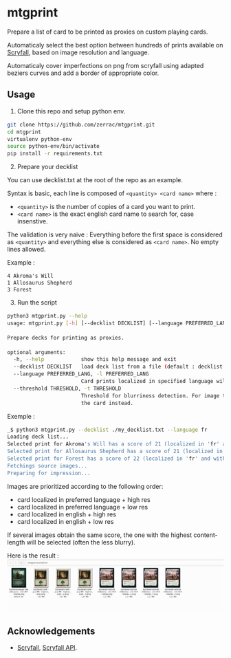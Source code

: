 # mtgprint

Prepare a list of card to be printed as proxies on custom playing cards.

Automaticaly select the best option between hundreds of prints available on [Scryfall](https://scryfall.com/), based on image resolution and language.

Automaticaly cover imperfections on png from scryfall using adapted beziers curves and add a border of appropriate color.

## Usage

1. Clone this repo and setup python env.

```bash
git clone https://github.com/zerrac/mtgprint.git
cd mtgprint
virtualenv python-env
source python-env/bin/activate
pip install -r requirements.txt
```

2. Prepare your decklist

You can use decklist.txt at the root of the repo as an example.

Syntax is basic, each line is composed of `<quantity> <card name>` where :
- `<quantity>` is the number of copies of a card you want to print.
- `<card name>` is the exact english card name to search for, case insenstive. 

The validation is very naive : Everything before the first space is considered as `<quantity>` and everything else is considered as `<card name>`.
No empty lines allowed. 

Example :
```
4 Akroma's Will
1 Allosaurus Shepherd
3 Forest
```

3. Run the script

```bash
python3 mtgprint.py --help
usage: mtgprint.py [-h] [--decklist DECKLIST] [--language PREFERRED_LANG] [--threshold THRESHOLD]

Prepare decks for printing as proxies.

optional arguments:
  -h, --help            show this help message and exit
  --decklist DECKLIST   load deck list from a file (default : decklist.txt)
  --language PREFERRED_LANG, -l PREFERRED_LANG
                        Card prints localized in specified language will be prioritized. Please use ISO code. (default : fr)
  --threshold THRESHOLD, -t THRESHOLD
                        Threshold for blurriness detection. For image that does not reach this treshold you will be proposed to use english version of
                        the card instead.
```

Exemple :

```bash
_$ python3 mtgprint.py --decklist ./my_decklist.txt --language fr
Loading deck list...
Selected print for Akroma's Will has a score of 21 (localized in 'fr' and with image quality 'lowres')
Selected print for Allosaurus Shepherd has a score of 21 (localized in 'fr' and with image quality 'lowres')
Selected print for Forest has a score of 22 (localized in 'fr' and with image quality 'highres_scan')
Fetchings source images...
Preparing for impression...
```
Images are prioritized according to the following order:
  - card localized in preferred language + high res
  - card localized in preferred language + low res
  - card localized in english + high res
  - card localized in english + low res

If several images obtain the same score, the one with the highest content-length will be selected (often the less blurry).


Here is the result : ![results](./docs/results.png)


## Acknowledgements

- [Scryfall](https://scryfall.com/), [Scryfall API](https://scryfall.com/docs/api).
